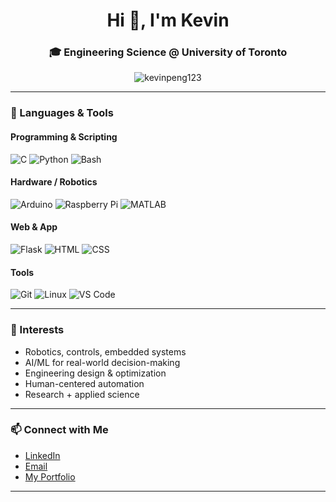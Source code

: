 <h1 align="center">Hi 👋, I'm Kevin</h1>
<h3 align="center">🎓 Engineering Science @ University of Toronto </h3>

<p align="center">
  <img src="https://komarev.com/ghpvc/?username=kevinpeng123&label=Profile%20views&color=blue&style=flat" alt="kevinpeng123" />
</p>

---



### 🔧 Languages & Tools

#### **Programming & Scripting**
![C](https://img.shields.io/badge/C-A8B9CC?style=for-the-badge&logo=c&logoColor=black)
![Python](https://img.shields.io/badge/Python-3776AB?style=for-the-badge&logo=python&logoColor=white)
![Bash](https://img.shields.io/badge/Bash-4EAA25?style=for-the-badge&logo=gnubash&logoColor=white)

#### **Hardware / Robotics**
![Arduino](https://img.shields.io/badge/Arduino-00979D?style=for-the-badge&logo=arduino&logoColor=white)
![Raspberry Pi](https://img.shields.io/badge/Raspberry%20Pi-C51A4A?style=for-the-badge&logo=raspberrypi&logoColor=white)
![MATLAB](https://img.shields.io/badge/MATLAB-ff6c00?style=for-the-badge&logo=mathworks&logoColor=white)

#### **Web & App**
![Flask](https://img.shields.io/badge/Flask-000000?style=for-the-badge&logo=flask&logoColor=white)
![HTML](https://img.shields.io/badge/HTML5-E34F26?style=for-the-badge&logo=html5&logoColor=white)
![CSS](https://img.shields.io/badge/CSS3-1572B6?style=for-the-badge&logo=css3&logoColor=white)

#### **Tools**
![Git](https://img.shields.io/badge/Git-F05032?style=for-the-badge&logo=git&logoColor=white)
![Linux](https://img.shields.io/badge/Linux-FCC624?style=for-the-badge&logo=linux&logoColor=black)
![VS Code](https://img.shields.io/badge/VS%20Code-007ACC?style=for-the-badge&logo=visualstudiocode&logoColor=white)

---

### 🌱 Interests

- Robotics, controls, embedded systems
- AI/ML for real-world decision-making
- Engineering design & optimization
- Human-centered automation
- Research + applied science

---

### 📫 Connect with Me

- [LinkedIn](https://www.linkedin.com/in/kevinpeng123/)
- [Email](mailto:kevin.peng@mail.utoronto.ca)
- [My Portfolio](https://your-portfolio-link.com) <!-- replace if/when you make one -->

---

